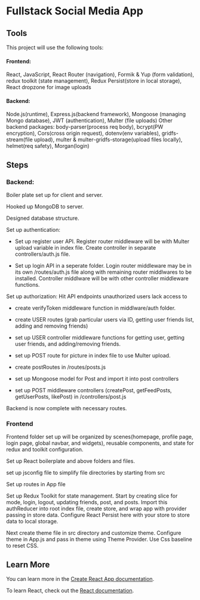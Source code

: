 # Fullstack Social Media App

## Tools

This project will use the following tools:

#### Frontend: 

React, JavaScript, React Router (navigation), Formik & Yup (form validation), redux toolkit (state management), Redux Persist(store in local storage), React dropzone for image uploads

#### Backend: 
Node.js(runtime), Express.js(backend framework), Mongoose (managing Mongo database), JWT (authentication), Multer (file uploads)
Other backend packages: body-parser(process req body), bcrypt(PW encryption), Cors(cross origin request), dotenv(env variables), gridfs-stream(file upload), multer & multer-gridfs-storage(upload files locally), helmet(req safety), Morgan(login)

## Steps

### Backend:
Boiler plate set up for client and server.

Hooked up MongoDB to server.

Designed database structure.

Set up authentication:

- Set up register user API. Register router middleware will be with Multer upload variable in index file. Create controller in separate controllers/auth.js file.

- Set up login API in a seperate folder. Login router middleware may be in its own /routes/auth.js file along with remaining router middlwares to be installed. Controller middlware will be with other controller middleware functions.

Set up authorization: Hit API endpoints unauthorized users lack access to
- create verifyToken middleware function in middlware/auth folder.

- create USER routes (grab particular users via ID, getting user friends list, adding and removing friends)
- set up USER controller middleware functions for getting user, getting user friends, and adding/removing friends.

- set up POST route for picture in index file to use Multer upload.
- create postRoutes in /routes/posts.js
- set up Mongoose model for Post and import it into post controllers
- set up POST middleware controllers (createPost, getFeedPosts, getUserPosts, likePost) in /controllers/post.js

Backend is now complete with necessary routes.

### Frontend
Frontend folder set up will be organized by scenes(homepage, profile page, login page, global navbar, and widgets), reusable components, and state for redux and toolkit configuration.

Set up React boilerplate and above folders and files.

set up jsconfig file to simplify file directories by starting from src

Set up routes in App file

Set up Redux Toolkit for state management. Start by creating slice for mode, login, logout, updating friends, post, and posts. Import this authReducer into root index file, create store, and wrap app with provider passing in store data. Configure React Persist here with your store to store data to local storage.

Next create theme file in src directory and customize theme. Configure theme in App.js and pass in theme using Theme Provider. Use Css baseline to reset CSS.

## Learn More

You can learn more in the [Create React App documentation](https://facebook.github.io/create-react-app/docs/getting-started).

To learn React, check out the [React documentation](https://reactjs.org/).


